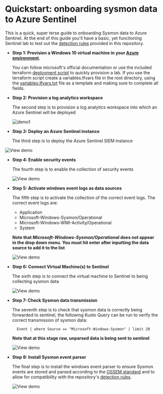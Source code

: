Quickstart: onboarding sysmon data to Azure Sentinel
====================================================

This is a quick, super terse guide to onboarding Sysmon data to Azure Sentinel. At the end of this guide you'll have a basic, yet functioning Sentinel lab to test out the [detection rules](https://github.com/BlueTeamToolkit/sentinel-attack/tree/master/detections) provided in this repository.

- **Step 1: Provision a Windows 10 virtual machine in your [Azure environment](https://portal.azure.com).**
  
  You can follow microsoft's official documentation or use the included terraform [deployment script](https://github.com/BlueTeamToolkit/sentinel-attack/tree/master/lab) to quickly provision a lab. If you use the terraform script create a variables.tfvars file in the root directory, using the [variables.tfvars.txt](https://github.com/BlueTeamToolkit/sentinel-attack/blob/master/lab/variables.tfvars.txt) file as a template and making sure to complete all fields.

- **Step 2: Provision a log analytics workspace**
  
  The second step is to provision a log analytics workspace into which an Azure Sentinel will be deployed
  
  ![demo1](https://github.com/BlueTeamToolkit/sentinel-attack/blob/defcon/docs/deploy-analytics.gif)


- **Step 3: Deploy an Azure Sentinel instance**

  The third step is to deploy the Azure Sentinel SIEM instance
  
![View demo](https://github.com/BlueTeamToolkit/sentinel-attack/tree/defcon/docs/deploy-sentinel.gif)

- **Step 4: Enable security events**
 
  The fourth step is to enable the collection of security events
  
  ![View demo](https://github.com/BlueTeamToolkit/sentinel-attack/tree/defcon/docs/enable-security-events.gif)

- **Step 5: Activate windows event logs as data sources**
 
  The fifth step is to activate the collection of the correct event logs. The correct event logs are:
    - Application
    - Microsoft-Windows-Sysmon/Operational
    - Microsoft-Windows-WMI-Activity/Operational
    - System

  **Note that _Microsoft-Windows-Sysmon/Operational_ does not appear in the drop down menu. You must hit enter after inputting the data source to add it to the list**
  
  ![View demo](https://github.com/BlueTeamToolkit/sentinel-attack/tree/defcon/docs/enable-event-logs.gif)


- **Step 6: Connect Virtual Machine(s) to Sentinel**
  
  The sixth step is to connect the virtual machine to Sentinel to being collecting sysmon data
  
  ![View demo](https://github.com/BlueTeamToolkit/sentinel-attack/tree/defcon/docs/connect-vm.gif)


- **Step 7: Check Sysmon data transmission**
  
  The seventh step is to check that sysmon data is correctly being forwarded to sentinel, the following Kusto Query can be run to verify the correct transmission of sysmon data:

        Event | where Source == "Microsoft-Windows-Sysmon" | limit 20

  **Note that at this stage raw, unparsed data is being sent to sentinel**
  
  ![View demo](https://github.com/BlueTeamToolkit/sentinel-attack/tree/defcon/docs/data-test.gif)

- **Step 8: Install Sysmon event parser**
  
  The final step is to install the windows event parser to ensure Sysmon events are stored and parsed according to the [OSSEM standard](https://github.com/Cyb3rWard0g/OSSEM) and to allow for compatibility with the repository's [detection rules](https://github.com/BlueTeamToolkit/sentinel-attack/tree/master/detections).
  
  ![View demo](https://github.com/BlueTeamToolkit/sentinel-attack/tree/defcon/docs/install-parser.gif)
